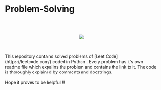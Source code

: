 # Problem-Solving
</br>
</br>
<p align="center">
<img src="https://external-content.duckduckgo.com/iu/?u=https%3A%2F%2Fmiro.medium.com%2Fmax%2F675%2F1*jC75L_39xstD_o7Vzkcbkg.png&f=1&nofb=1">
</p>
</br>
</br>
This repository contains solved problems of [Leet Code](https://leetcode.com/) coded in Python . Every problem has it's own readme file which expalins the problem and contains the link to it. The code is thoroughly explained by comments and docstrings. 
</br>
</br>
Hope it proves to be helpful !!! 
